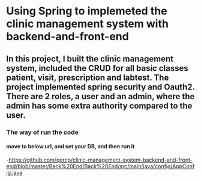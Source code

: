 # Using Spring to implemeted the clinic management system with backend-and-front-end

## In this project, I built the clinic management system, included the CRUD for all basic classes patient, visit, prescription and labtest. The project implemented spring security and Oauth2. There are 2 roles, a user and an admin, where the admin has some extra authority compared to the user.

### The way of run the code
#### move to below url, and set your DB, and then run it
-https://github.com/qorcp/clinic-management-system-backend-and-front-end/blob/master/Back%20End/Back%20End/src/main/java/config/AppConfig.java
